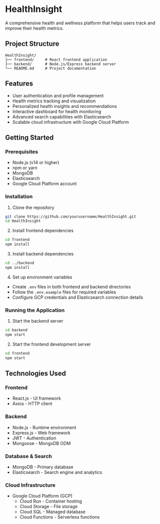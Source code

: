 # HealthInsight

A comprehensive health and wellness platform that helps users track and improve their health metrics.

## Project Structure

```
HealthInsight/
├── frontend/     # React frontend application
├── backend/      # Node.js/Express backend server
└── README.md     # Project documentation
```

## Features

- User authentication and profile management
- Health metrics tracking and visualization
- Personalized health insights and recommendations
- Interactive dashboard for health monitoring
- Advanced search capabilities with Elasticsearch
- Scalable cloud infrastructure with Google Cloud Platform

## Getting Started

### Prerequisites

- Node.js (v14 or higher)
- npm or yarn
- MongoDB
- Elasticsearch
- Google Cloud Platform account

### Installation

1. Clone the repository
```bash
git clone https://github.com/yourusername/HealthInsight.git
cd HealthInsight
```

2. Install frontend dependencies
```bash
cd frontend
npm install
```

3. Install backend dependencies
```bash
cd ../backend
npm install
```

4. Set up environment variables
- Create `.env` files in both frontend and backend directories
- Follow the `.env.example` files for required variables
- Configure GCP credentials and Elasticsearch connection details

### Running the Application

1. Start the backend server
```bash
cd backend
npm start
```

2. Start the frontend development server
```bash
cd frontend
npm start
```

## Technologies Used

### Frontend
- React.js - UI framework
- Axios - HTTP client

### Backend
- Node.js - Runtime environment
- Express.js - Web framework
- JWT - Authentication
- Mongoose - MongoDB ODM

### Database & Search
- MongoDB - Primary database
- Elasticsearch - Search engine and analytics

### Cloud Infrastructure
- Google Cloud Platform (GCP)
  - Cloud Run - Container hosting
  - Cloud Storage - File storage
  - Cloud SQL - Managed database
  - Cloud Functions - Serverless functions
